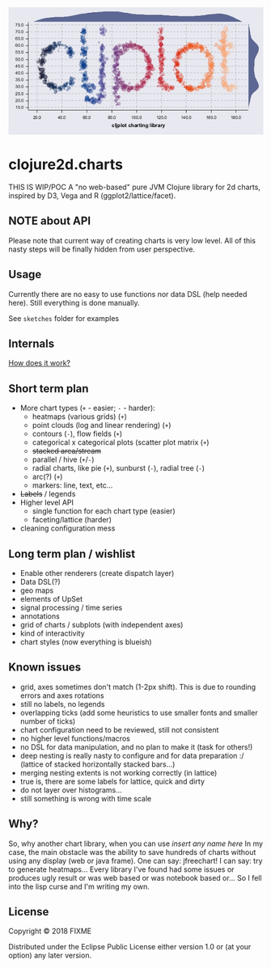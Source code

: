 <p align="center">
  <img src="results/examples/logo.jpg" alt="logo"/>
</p>

# clojure2d.charts

THIS IS WIP/POC
A "no web-based" pure JVM Clojure library for 2d charts, inspired by D3, Vega and R (ggplot2/lattice/facet).

## NOTE about API

Please note that current way of creating charts is very low level. All of this nasty steps will be finally hidden from user perspective.

## Usage

Currently there are no easy to use functions nor data DSL (help needed here). Still everything is done manually.

See `sketches` folder for examples

## Internals

[How does it work?](INTERNALS.md)

## Short term plan

* More chart types (`+` - easier; `-` - harder):
    - heatmaps (various grids) (`+`)
    - point clouds (log and linear rendering) (`+`)
    - contours (`-`), flow fields (`+`)
    - categorical x categorical plots (scatter plot matrix  (`+`)
    - ~~stacked area/stream~~
    - parallel / hive (`+`/`-`)
    - radial charts, like pie (`+`), sunburst (`-`), radial tree (`-`)
    - arc(?) (`+`)
    - markers: line, text, etc...
* ~~Labels~~ / legends
* Higher level API
    - single function for each chart type (easier)
    - faceting/lattice (harder)
* cleaning configuration mess

## Long term plan / wishlist

* Enable other renderers (create dispatch layer)
* Data DSL(?)
* geo maps
* elements of UpSet
* signal processing / time series
* annotations
* grid of charts / subplots (with independent axes)
* kind of interactivity
* chart styles (now everything is blueish)

## Known issues

* grid, axes sometimes don't match (1-2px shift). This is due to rounding errors and axes rotations
* still no labels, no legends
* overlapping ticks (add some heuristics to use smaller fonts and smaller number of ticks)
* chart configuration need to be reviewed, still not consistent
* no higher level functions/macros
* no DSL for data manipulation, and no plan to make it (task for others!)
* deep nesting is really nasty to configure and for data preparation :/ (lattice of stacked horizontally stacked bars...)
* merging nesting extents is not working correctly (in lattice)
* true is, there are some labels for lattice, quick and dirty
* do not layer over histograms...
* still something is wrong with time scale

## Why?

So, why another chart library, when you can use _insert any name here_
In my case, the main obstacle was the ability to save hundreds of charts without using any display (web or java frame).
One can say: jfreechart! I can say: try to generate heatmaps... Every library I've found had some issues or produces ugly result or was web based or was notebook based or...
So I fell into the lisp curse and I'm writing my own.

## License

Copyright © 2018 FIXME

Distributed under the Eclipse Public License either version 1.0 or (at
your option) any later version.
